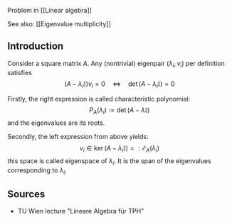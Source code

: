 
Problem in [[Linear algebra]]

See also: [[Eigenvalue multiplicity]]



## Introduction
Consider a square matrix $A$.
Any (nontrivial) eigenpair $(\lambda_i,v_i)$ per definition satisfies
$$(A-\lambda_i\mathbb{I})v_i=0 \quad \iff \quad \operatorname{det}(A-\lambda_i\mathbb{I})=0$$

Firstly, the right expression is called characteristic polynomial:
$$P_A(\lambda_i):=\operatorname{det}(A-\lambda \mathbb{I})$$
and the eigenvalues are its roots.

Secondly, the left expression from above yields:
$$v_i\in \operatorname{ker}(A-\lambda_i\mathbb{I})=:\mathcal{E}_A(\lambda_i)$$
this space is called eigenspace of $\lambda_i$. It is the span of the eigenvalues corresponding to $λ_i$.



## Sources
- TU Wien lecture "Lineare Algebra für TPH"